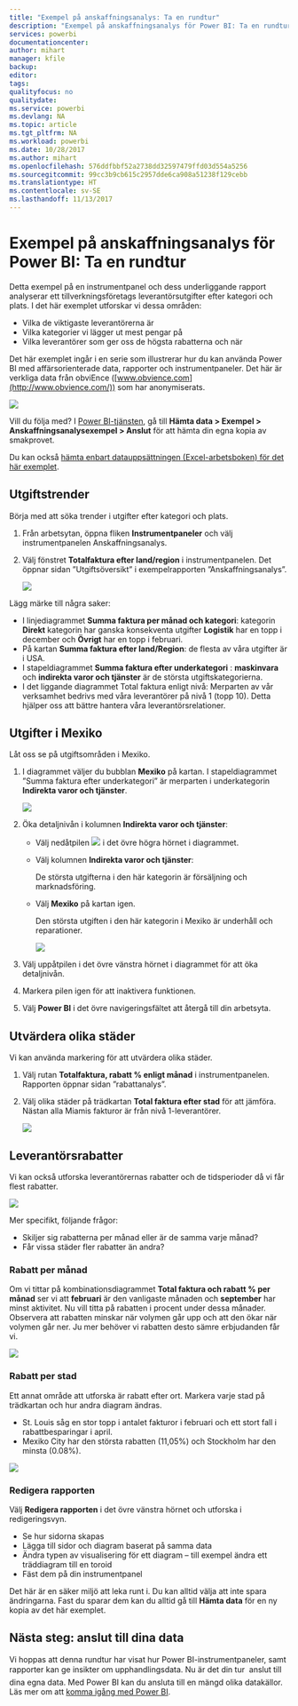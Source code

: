 ```yaml
---
title: "Exempel på anskaffningsanalys: Ta en rundtur"
description: "Exempel på anskaffningsanalys för Power BI: Ta en rundtur"
services: powerbi
documentationcenter: 
author: mihart
manager: kfile
backup: 
editor: 
tags: 
qualityfocus: no
qualitydate: 
ms.service: powerbi
ms.devlang: NA
ms.topic: article
ms.tgt_pltfrm: NA
ms.workload: powerbi
ms.date: 10/28/2017
ms.author: mihart
ms.openlocfilehash: 576ddfbbf52a2738dd32597479ffd03d554a5256
ms.sourcegitcommit: 99cc3b9cb615c2957dde6ca908a51238f129cebb
ms.translationtype: HT
ms.contentlocale: sv-SE
ms.lasthandoff: 11/13/2017
---
```

# <a name="procurement-analysis-sample-for-power-bi-take-a-tour"></a>Exempel på anskaffningsanalys för Power BI: Ta en rundtur
Detta exempel på en instrumentpanel och dess underliggande rapport analyserar ett tillverkningsföretags leverantörsutgifter efter kategori och plats. I det här exemplet utforskar vi dessa områden:

* Vilka de viktigaste leverantörerna är
* Vilka kategorier vi lägger ut mest pengar på
* Vilka leverantörer som ger oss de högsta rabatterna och när

Det här exemplet ingår i en serie som illustrerar hur du kan använda Power BI med affärsorienterade data, rapporter och instrumentpaneler. Det här är verkliga data från obviEnce ([www.obvience.com](http://www.obvience.com/)) som har anonymiserats.

![](media/sample-procurement/procurement1.png)

Vill du följa med? I [Power BI-tjänsten](https://powerbi.com), gå till **Hämta data > Exempel > Anskaffningsanalysexempel > Anslut** för att hämta din egna kopia av smakprovet.

Du kan också [hämta enbart datauppsättningen (Excel-arbetsboken) för det här exemplet](http://go.microsoft.com/fwlink/?LinkId=529784).

## <a name="spending-trends"></a>Utgiftstrender
Börja med att söka trender i utgifter efter kategori och plats.  

1. Från arbetsytan, öppna fliken **Instrumentpaneler** och välj instrumentpanelen Anskaffningsanalys.
2. Välj fönstret **Totalfaktura efter land/region** i instrumentpanelen. Det öppnar sidan ”Utgiftsöversikt” i exempelrapporten ”Anskaffningsanalys”.
   
    ![](media/sample-procurement/procurement2.png)

Lägg märke till några saker:

* I linjediagrammet **Summa faktura per månad och kategori**: kategorin **Direkt** kategorin har ganska konsekventa utgifter **Logistik** har en topp i december och  **Övrigt** har en topp i februari.
* På kartan **Summa faktura efter land/Region**: de flesta av våra utgifter är i USA.
* I stapeldiagrammet **Summa faktura efter underkategori** : **maskinvara** och **indirekta varor och tjänster** är de största utgiftskategorierna.
* I det liggande diagrammet Total faktura enligt nivå: Merparten av vår verksamhet bedrivs med våra leverantörer på nivå 1 (topp 10). Detta hjälper oss att bättre hantera våra leverantörsrelationer.

## <a name="spending-in-mexico"></a>Utgifter i Mexiko
Låt oss se på utgiftsområden i Mexiko.

1. I diagrammet väljer du bubblan **Mexiko** på kartan. I stapeldiagrammet ”Summa faktura efter underkategori” är merparten i underkategorin **Indirekta varor och tjänster**.
   
   ![](media/sample-procurement/pbi_procsample_spendmexico.png)
2. Öka detaljnivån i kolumnen **Indirekta varor och tjänster**:
   
   * Välj nedåtpilen ![](media/sample-procurement/pbi_drilldown_icon.png) i det övre högra hörnet i diagrammet.
   * Välj kolumnen **Indirekta varor och tjänster**:
     
      De största utgifterna i den här kategorin är försäljning och marknadsföring.
   * Välj **Mexiko** på kartan igen.
     
      Den största utgiften i den här kategorin i Mexiko är underhåll och reparationer.
     
      ![](media/sample-procurement/pbi_procsample_drill_mexico.png)
3. Välj uppåtpilen i det övre vänstra hörnet i diagrammet för att öka detaljnivån.
4. Markera pilen igen för att inaktivera funktionen.  
5. Välj **Power BI** i det övre navigeringsfältet att återgå till din arbetsyta.

## <a name="evaluate-different-cities"></a>Utvärdera olika städer
Vi kan använda markering för att utvärdera olika städer.

1. Välj rutan **Totalfaktura, rabatt % enligt månad** i instrumentpanelen. Rapporten öppnar sidan ”rabattanalys”.
2. Välj olika städer på trädkartan **Total faktura efter stad** för att jämföra. Nästan alla Miamis fakturor är från nivå 1-leverantörer.
   
   ![](media/sample-procurement/pbi_procsample_miamitreemap2.png)

## <a name="vendor-discounts"></a>Leverantörsrabatter
Vi kan också utforska leverantörernas rabatter och de tidsperioder då vi får flest rabatter. 

![](media/sample-procurement/procurement4.png)

Mer specifikt, följande frågor:

* Skiljer sig rabatterna per månad eller är de samma varje månad?
* Får vissa städer fler rabatter än andra?

### <a name="discount-by-month"></a>Rabatt per månad
Om vi tittar på kombinationsdiagrammet **Total faktura och rabatt % per månad** ser vi att **februari** är den vanligaste månaden och **september** har minst aktivitet. Nu vill titta på rabatten i procent under dessa månader.
Observera att rabatten minskar när volymen går upp och att den ökar när volymen går ner. Ju mer behöver vi rabatten desto sämre erbjudanden får vi.

![](media/sample-procurement/procurement5.png)

### <a name="discount-by-city"></a>Rabatt per stad
Ett annat område att utforska är rabatt efter ort. Markera varje stad på trädkartan och hur andra diagram ändras. 

* St. Louis såg en stor topp i antalet fakturor i februari och ett stort fall i rabattbesparingar i april.
* Mexiko City har den största rabatten (11,05%) och Stockholm har den minsta (0.08%).

![](media/sample-procurement/procurement6.png)

### <a name="edit-the-report"></a>Redigera rapporten
Välj **Redigera rapporten** i det övre vänstra hörnet och utforska i redigeringsvyn.

* Se hur sidorna skapas
* Lägga till sidor och diagram baserat på samma data
* Ändra typen av visualisering för ett diagram – till exempel ändra ett träddiagram till en toroid
* Fäst dem på din instrumentpanel

Det här är en säker miljö att leka runt i. Du kan alltid välja att inte spara ändringarna. Fast du sparar dem kan du alltid gå till **Hämta data** för en ny kopia av det här exemplet.

## <a name="next-steps-connect-to-your-data"></a>Nästa steg: anslut till dina data
Vi hoppas att denna rundtur har visat hur Power BI-instrumentpaneler, samt rapporter kan ge insikter om upphandlingsdata. Nu är det din tur &#151; anslut till dina egna data. Med Power BI kan du ansluta till en mängd olika datakällor. Läs mer om att [komma igång med Power BI](service-get-started.md).


